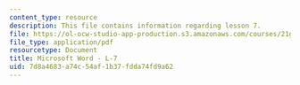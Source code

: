 ```yaml
---
content_type: resource
description: This file contains information regarding lesson 7.
file: https://ol-ocw-studio-app-production.s3.amazonaws.com/courses/21g-110-chinese-iv-streamlined-spring-2004/7d8a4683a74c54af1b37fdda74fd9a62_MIT21G_110S04_L7.pdf
file_type: application/pdf
resourcetype: Document
title: Microsoft Word - L-7
uid: 7d8a4683-a74c-54af-1b37-fdda74fd9a62
---
```

